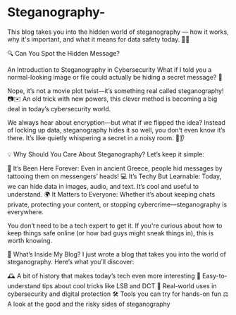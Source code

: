 # Steganography-
This blog takes you into the hidden world of steganography — how it works, why it's important, and what it means for data safety today. 🔐💡

🔍 Can You Spot the Hidden Message?

An Introduction to Steganography in Cybersecurity
What if I told you a normal-looking image or file could actually be hiding a secret message? 🤯

Nope, it’s not a movie plot twist—it’s something real called steganography! 📷✉️ An old trick with new powers, this clever method is becoming a big deal in today’s cybersecurity world.

We always hear about encryption—but what if we flipped the idea? Instead of locking up data, steganography hides it so well, you don’t even know it’s there. It’s like quietly whispering a secret in a noisy room. 🤫👂

💡 Why Should You Care About Steganography?
Let’s keep it simple:

🏺 It’s Been Here Forever: Even in ancient Greece, people hid messages by tattooing them on messengers’ heads!
💻 It’s Techy But Learnable: Today, we can hide data in images, audio, and text. It’s cool and useful to understand.
🌍 It Matters to Everyone: Whether it’s about keeping chats private, protecting your content, or stopping cybercrime—steganography is everywhere.

You don’t need to be a tech expert to get it. If you're curious about how to keep things safe online (or how bad guys might sneak things in), this is worth knowing.

📝 What’s Inside My Blog?
I just wrote a blog that takes you into the world of steganography. Here’s what you’ll discover:

🕰️ A bit of history that makes today’s tech even more interesting
🧠 Easy-to-understand tips about cool tricks like LSB and DCT
🔐 Real-world uses in cybersecurity and digital protection
🛠️ Tools you can try for hands-on fun
⚖️ A look at the good and the risky sides of steganography
